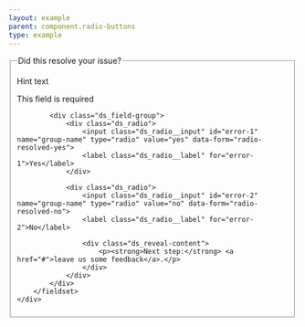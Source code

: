 ```yaml
---
layout: example
parent: component.radio-buttons
type: example
---
```

<form>
    <div class="ds_question  ds_question--error" id="error-id-one">
        <fieldset aria-invalid="true">
            <legend>Did this resolve your issue?</legend>
            <p class="ds_hint-text">Hint text</p>
            <p class="ds_question__error-message">This field is required</p>

            <div class="ds_field-group">
                <div class="ds_radio">
                    <input class="ds_radio__input" id="error-1" name="group-name" type="radio" value="yes" data-form="radio-resolved-yes">
                    <label class="ds_radio__label" for="error-1">Yes</label>
                </div>

                <div class="ds_radio">
                    <input class="ds_radio__input" id="error-2" name="group-name" type="radio" value="no" data-form="radio-resolved-no">
                    <label class="ds_radio__label" for="error-2">No</label>

                    <div class="ds_reveal-content">
                        <p><strong>Next step:</strong> <a href="#">leave us some feedback</a>.</p>
                    </div>
                </div>
            </div>
        </fieldset>
    </div>
</form>
